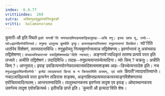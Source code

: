 ```yaml
---
index:  6.4.77
vrittiindex:  269
sutra:  अचिश्नुधातुभ्रुवांय्वोरियङुवङौ
vritti:  balamanorama 
---
```


कुमारी-औ इति स्थिते `इको यणची'ति यणपवादमियङमाशङ्कितुमाह--अचि श्नु। इस्च उश्च यू, तयोः--य्वोः=इवर्णोवर्णयोरित्यर्थः। श्नुश्च धातुस्च भ्रूश्चेति द्वन्द्वः। प्रत्ययग्रहणपरिभाषया श्नुप्रत्ययान्तं विवक्षितं। `य्वो'रिति धातोरेव विशेषणं, ततस्तदन्तविधिः। श्नुभ्रुवोस्तु नित्यमुवर्णान्तत्वान्न तद्विशेषणम्। इवर्णान्तत्वं तु असंभवान्न तद्विशेषणम्। `संभवव्यभिचाराभ्यां स्याद्विशेषणमर्थव'दिति न्यायात्। `अङ्गस्ये'त्यधिकृतं ततश्च प्रत्यये परत इति लभ्यते। अचीति तद्विशेषणं। तदादिविधिः। तदाह--श्नुप्रत्ययान्तस्येत्यादिना। य्वोः किम् ? चक्रतुः। अचीति किम् ?। आप्नुयात्। इयङ् उवङित्यनयोरनेकाल्त्वात्सर्वादेशत्वमाशङ्क्य आह--ङिच्चेत्यन्तादेश इति। नच `श्नुधातुभ्रुवामिवर्णोवर्णयोः' इत्येवं व्याख्यायतां ङित्त्वं च न क्रियतामिति वाच्यम्, एवं सति `क्षिपती'त्यादावतिव्याप्तेः। नचाऽजादिप्रत्यये परत इत्यनेन तन्निरासः शङ्क्यः, अङ्गाक्षिप्तप्रत्ययपरकत्वस्याङ्गविशेषणताया एवोचितत्वादित्यलम्। आन्तरतम्यादिति। तालुस्थानकस्य इवर्णस्य तादृश एव इयङ्। ओष्ठस्थानकस्य उवर्णस्य तादृश एवोवङित्यर्थः। इतीयङि प्राप्ते इति। `कुमारी औ इत्यादा'विति शेषः। 

